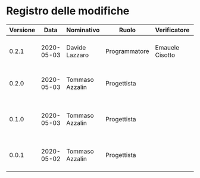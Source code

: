 # Registro delle modifiche
Versione | Data | Nominativo | Ruolo | Verificatore | Descrizione
------------- | ------------- | ------------- | ------------- | ------------- | -------------
0.2.1 | 2020-05-03 | Davide Lazzaro  | Programmatore | Emauele Cisotto | Aggiunti diagrammi delle classi e di sequenza.
0.2.0 | 2020-05-03 | Tommaso Azzalin | Progettista | | Aggiunta diagrammi package per il backend.
0.1.0 | 2020-05-03 | Tommaso Azzalin | Progettista | | Aggiunta estensione per visualizzazione di immagini a full-screen.
0.0.1 | 2020-05-02 | Tommaso Azzalin | Progettista | | Creata struttura sito web manuale manutentore.